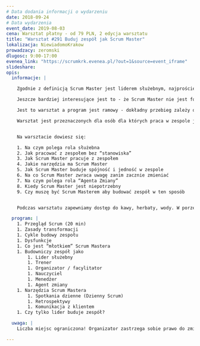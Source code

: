 ```yaml
---
# Data dodania informacji o wydarzeniu
date: 2018-09-24
# Data wydarzenia
event_date: 2019-08-03
cena: Warsztat płatny - od 79 PLN, 2 edycja warsztatu
title: "Warsztat #291 Buduj zespół jak Scrum Master"
lokalizacja: NiewiadomoKrakow
prowadzacy: zeromski
dlugosc: 9:00-17:00
evenea_link: "https://scrumkrk.evenea.pl/?out=1&source=event_iframe"
slideshare:
opis:
  informacje: |

    Zgodnie z definicją Scrum Master jest liderem służebnym, najprościej można powiedzieć że oznacza to pomoc i wsparcie w pracy zespołu. Aby to dobrze wypełniać Scrum Master musi przyjmować bardzo różne zachowania takie jak: coach, facylitator, nauczyciel, mentor a nawet czasem jako menedżer. Wszystko to jest niezbędne, aby usuwać przeszkody.

    Jeszcze bardziej interesujące jest to - że Scrum Master nie jest formalnym “szefem” czy “liderem” zespołu - a jednak dzięki jego aktywnościom niemu powstaje spójny i wydajny zespół. Bardzo często ta osoba jest traktowana jako naturalny lider, co jeszcze bardziej pomaga w budowaniu zespołu.

    Jest to warsztat a program jest ramowy - dokładny przebieg zależy od uczestników. Na tym warsztacie ponad 30% czasu jest to dyskusja i wspólne rozwiązywanie problemów. 

    Warsztat jest przeznaczonych dla osób dla których praca w zespole jest niezbędna do osiągnięcia efektów, szczególnie dla: team leaderów, scrum masterów, project managerów, product ownerów. 


    Na warsztacie dowiesz się:

    1. Na czym polega rola służebna
    2. Jak pracować z zespołem bez “stanowiska”
    3. Jak Scrum Master pracuje z zespołem
    4. Jakie narzędzia ma Scrum Master
    5. Jak Scrum Master buduje spójność i jedność w zespole
    6. Na co Scrum Master zwraca uwagę zanim zacznie zmieniać
    7. Na czym polega rola “Agenta Zmiany”
    8. Kiedy Scrum Master jest niepotrzebny
    9. Czy muszę być Scrum Masterem aby budować zespół w ten sposób


    Podczas warsztatu zapewniamy dostęp do kawy, herbaty, wody. W porze obiadowej zapewniamy pizzę w wersji mięsnej lub wegetariańskiej.

  program: |
    1. Przegląd Scrum (20 min)
    1. Zasady transformacji 
    1. Cykle budowy zespołu 
    1. Dysfunkcje
    1. Co jest “młotkiem” Scrum Mastera
    1. Budowniczy zespół jako
        1. Lider służebny
        1. Trener
        1. Organizator / facylitator
        1. Nauczyciel
        1. Menedżer
        1. Agent zmiany
    1. Narzędzia Scrum Mastera
        1. Spotkania dzienne (Dzienny Scrum)
        1. Retrospektywy
        1. Komunikacja z klientem
    1. Czy tylko lider buduje zespół?

  uwaga: |
    Liczba miejsc ograniczona! Organizator zastrzega sobie prawo do zmiany lokalizacji wydarzenia oraz jego odwołania w przypadku niezgłoszenia się minimalnej liczby uczestników.

---
```

